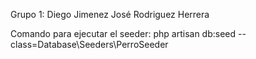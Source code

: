 Grupo 1:
Diego Jimenez
José Rodriguez Herrera

Comando para ejecutar el seeder:
php artisan db:seed --class=Database\\Seeders\\PerroSeeder
